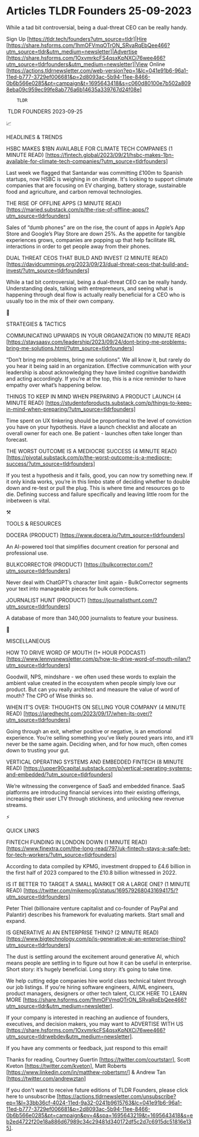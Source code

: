 # Articles TLDR Founders 25-09-2023

While a tad bit controversial, being a dual-threat CEO can be really
handy.  

Sign Up [https://tldr.tech/founders?utm_source=tldr]|Hire
[https://share.hsforms.com/1hmOFVmqOTrON_SRvaRqEbQee466?utm_source=tldr&utm_medium=newsletter]|Advertise
[https://share.hsforms.com/1OxvmrkcFS4qsxKpNXCi76wee466?utm_source=tldrfounders&utm_medium=newsletter]|View
Online
[https://actions.tldrnewsletter.com/web-version?ep=1&lc=041e91b6-96a1-11ed-b777-3729ef006681&p=2d8093ac-5b94-11ee-8466-0b6b566e0285&pt=campaign&t=1695643418&s=c060d80100e7b502a8098eba09c959ec99fe8ab776a6b14635a339767d24f08e]


		TLDR 

 TLDR FOUNDERS 2023-09-25

📈 

HEADLINES & TRENDS

HSBC MAKES $1BN AVAILABLE FOR CLIMATE TECH COMPANIES (1 MINUTE READ)
[https://fintech.global/2023/09/21/hsbc-makes-1bn-available-for-climate-tech-companies/?utm_source=tldrfounders]

Last week we flagged that Santandar was committing £100m to Spanish
startups, now HSBC is weighing in on climate. It's looking to support
climate companies that are focusing on EV charging, battery storage,
sustainable food and agriculture, and carbon removal technologies. 

THE RISE OF OFFLINE APPS (3 MINUTE READ)
[https://maried.substack.com/p/the-rise-of-offline-apps/?utm_source=tldrfounders]

Sales of “dumb phones” are on the rise, the count of apps in
Apple’s App Store and Google’s Play Store are down 25%. As the
appetite for tangible experiences grows, companies are popping up that
help facilitate IRL interactions in order to get people away from
their phones. 

DUAL THREAT CEOS THAT BUILD AND INVEST (2 MINUTE READ)
[https://davidcummings.org/2023/09/23/dual-threat-ceos-that-build-and-invest/?utm_source=tldrfounders]

While a tad bit controversial, being a dual-threat CEO can be really
handy. Understanding deals, talking with entrepreneurs, and seeing
what is happening through deal flow is actually really beneficial for
a CEO who is usually too in the mix of their own company. 

🧠 

STRATEGIES & TACTICS

COMMUNICATING UPWARDS IN YOUR ORGANIZATION (10 MINUTE READ)
[https://staysaasy.com/leadership/2023/09/24/dont-bring-me-problems-bring-me-solutions.html/?utm_source=tldrfounders]

“Don’t bring me problems, bring me solutions”. We all know it,
but rarely do you hear it being said in an organization. Effective
communication with your leadership is about acknowledging they have
limited cognitive bandwidth and acting accordingly. If you’re at the
top, this is a nice reminder to have empathy over what’s happening
below. 

THINGS TO KEEP IN MIND WHEN PREPARING A PRODUCT LAUNCH (4 MINUTE READ)
[https://studentofproducts.substack.com/p/things-to-keep-in-mind-when-preparing/?utm_source=tldrfounders]

Time spent on UX tinkering should be proportional to the level of
conviction you have on your hypothesis. Have a launch checklist and
allocate an overall owner for each one. Be patient - launches often
take longer than forecast. 

THE WORST OUTCOME IS A MEDIOCRE SUCCESS (4 MINUTE READ)
[https://pivotal.substack.com/p/the-worst-outcome-is-a-mediocre-success/?utm_source=tldrfounders]

If you test a hypothesis and it fails, good, you can now try something
new. If it only kinda works, you’re in this limbo state of deciding
whether to double down and re-test or pull the plug. This is where
time and resources go to die. Defining success and failure
specifically and leaving little room for the inbetween is vital. 

⚒️ 

TOOLS & RESOURCES

DOCERA (PRODUCT) [https://www.docera.io/?utm_source=tldrfounders]

An AI-powered tool that simplifies document creation for personal and
professional use. 

BULKCORRECTOR (PRODUCT)
[https://bulkcorrector.com/?utm_source=tldrfounders]

Never deal with ChatGPT’s character limit again - BulkCorrector
segments your text into manageable pieces for bulk corrections. 

JOURNALIST HUNT (PRODUCT)
[https://journalisthunt.com/?utm_source=tldrfounders]

A database of more than 340,000 journalists to feature your business. 

🎁 

MISCELLANEOUS

HOW TO DRIVE WORD OF MOUTH (1+ HOUR PODCAST)
[https://www.lennysnewsletter.com/p/how-to-drive-word-of-mouth-nilan/?utm_source=tldrfounders]

Goodwill, NPS, mindshare - we often used these words to explain the
ambient value created in the ecosystem when people simply love our
product. But can you really architect and measure the value of word of
mouth? The CPO of Wise thinks so. 

WHEN IT’S OVER: THOUGHTS ON SELLING YOUR COMPANY (4 MINUTE READ)
[https://jaredhecht.com/2023/09/17/when-its-over/?utm_source=tldrfounders]

Going through an exit, whether positive or negative, is an emotional
experience. You’re selling something you’ve likely poured years
into, and it’ll never be the same again. Deciding when, and for how
much, often comes down to trusting your gut. 

VERTICAL OPERATING SYSTEMS AND EMBEDDED FINTECH (8 MINUTE READ)
[https://upper90capital.substack.com/p/vertical-operating-systems-and-embedded/?utm_source=tldrfounders]

We’re witnessing the convergence of SaaS and embedded finance. SaaS
platforms are introducing financial services into their existing
offerings, increasing their user LTV through stickiness, and unlocking
new revenue streams. 

⚡ 

QUICK LINKS

FINTECH FUNDING IN LONDON DOWN (1 MINUTE READ)
[https://www.finextra.com/the-long-read/797/uk-fintech-stays-a-safe-bet-for-tech-workers/?utm_source=tldrfounders]

According to data compiled by KPMG, investment dropped to £4.6
billion in the first half of 2023 compared to the £10.8 billion
witnessed in 2022. 

IS IT BETTER TO TARGET A SMALL MARKET OR A LARGE ONE? (1 MINUTE READ)
[https://twitter.com/mikemcg0/status/1695792680431694175/?utm_source=tldrfounders]

Peter Thiel (billionaire venture capitalist and co-founder of PayPal
and Palantir) describes his framework for evaluating markets. Start
small and expand. 

IS GENERATIVE AI AN ENTERPRISE THING? (2 MINUTE READ)
[https://www.bigtechnology.com/p/is-generative-ai-an-enterprise-thing?utm_source=tldrfounders]

The dust is settling around the excitement around generative AI, which
means people are settling in to figure out how it can be useful in
enterprise. Short story: it’s hugely beneficial. Long story: it’s
going to take time. 

 We help cutting edge companies hire world class technical talent
through our job listings. If you're hiring software engineers, AI/ML
engineers, product managers, designers or other tech talent, CLICK
HERE TO LEARN MORE
[https://share.hsforms.com/1hmOFVmqOTrON_SRvaRqEbQee466?utm_source=tldr&utm_medium=newsletter].


If your company is interested in reaching an audience of founders,
executives, and decision makers, you may want to ADVERTISE WITH US
[https://share.hsforms.com/1OxvmrkcFS4qsxKpNXCi76wee466?utm_source=tldrwebdev&utm_medium=newsletter].


If you have any comments or feedback, just respond to this email! 

Thanks for reading, 
Courtney Guertin [https://twitter.com/courtstarr], Scott Kveton
[https://twitter.com/kveton], Matt Roberts
[https://www.linkedin.com/in/matthew-robertsmr/] & Andrew Tan
[https://twitter.com/andrewztan] 

If you don't want to receive future editions of TLDR Founders,
please click here to unsubscribe
[https://actions.tldrnewsletter.com/unsubscribe?ep=1&l=33bb36cf-4024-11ed-9a32-0241b9615763&lc=041e91b6-96a1-11ed-b777-3729ef006681&p=2d8093ac-5b94-11ee-8466-0b6b566e0285&pt=campaign&pv=4&spa=1695643219&t=1695643418&s=eb2ed4722f20e18a886d67989c34c29481d340172df5c2d7c6915dc51816e135].